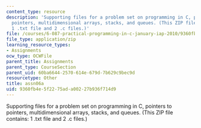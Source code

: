```yaml
---
content_type: resource
description: 'Supporting files for a problem set on programming in C, pointers to
  pointers, multidimensional arrays, stacks, and queues. (This ZIP file contains:
  1 .txt file and 2 .c files.)'
file: /courses/6-087-practical-programming-in-c-january-iap-2010/9360fb4e5f2275ada00227b936f714d9_assn06a.zip
file_type: application/zip
learning_resource_types:
- Assignments
ocw_type: OCWFile
parent_title: Assignments
parent_type: CourseSection
parent_uid: 60ba6644-2570-614e-679d-7b629c9bec9d
resourcetype: Other
title: assn06a
uid: 9360fb4e-5f22-75ad-a002-27b936f714d9
---
```

Supporting files for a problem set on programming in C, pointers to pointers, multidimensional arrays, stacks, and queues. (This ZIP file contains: 1 .txt file and 2 .c files.)

